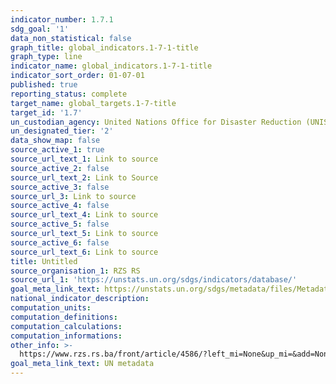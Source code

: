 ```yaml
---
indicator_number: 1.7.1
sdg_goal: '1'
data_non_statistical: false
graph_title: global_indicators.1-7-1-title
graph_type: line
indicator_name: global_indicators.1-7-1-title
indicator_sort_order: 01-07-01
published: true
reporting_status: complete
target_name: global_targets.1-7-title
target_id: '1.7'
un_custodian_agency: United Nations Office for Disaster Reduction (UNISDR)
un_designated_tier: '2'
data_show_map: false
source_active_1: true
source_url_text_1: Link to source
source_active_2: false
source_url_text_2: Link to Source
source_active_3: false
source_url_3: Link to source
source_active_4: false
source_url_text_4: Link to source
source_active_5: false
source_url_text_5: Link to source
source_active_6: false
source_url_text_6: Link to source
title: Untitled
source_organisation_1: RZS RS
source_url_1: 'https://unstats.un.org/sdgs/indicators/database/'
goal_meta_link_text: https://unstats.un.org/sdgs/metadata/files/Metadata-01-01-01a.pdf
national_indicator_description: 
computation_units: 
computation_definitions: 
computation_calculations: 
computation_informations: 
other_info: >-
  https://www.rzs.rs.ba/front/article/4586/?left_mi=None&up_mi=&add=None
goal_meta_link_text: UN metadata
---
```

